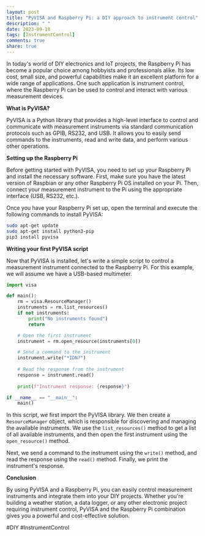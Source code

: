 ```yaml
---
layout: post
title: "PyVISA and Raspberry Pi: a DIY approach to instrument control"
description: " "
date: 2023-09-18
tags: [InstrumentControl]
comments: true
share: true
---
```


In today's world of DIY electronics and IoT projects, the Raspberry Pi has become a popular choice among hobbyists and professionals alike. Its low cost, small size, and powerful capabilities make it an excellent platform for a wide range of applications. One such application is instrument control, where the Raspberry Pi can be used to control and interact with various measurement devices.

**What is PyVISA?**

PyVISA is a Python library that provides a high-level interface to control and communicate with measurement instruments via standard communication protocols such as GPIB, RS232, and USB. It allows you to easily send commands to the instruments, read and write data, and perform various other operations.

**Setting up the Raspberry Pi**

Before getting started with PyVISA, you need to set up your Raspberry Pi and install the necessary software. First, make sure you have the latest version of Raspbian or any other Raspberry Pi OS installed on your Pi. Then, connect your measurement instrument to the Pi using the appropriate interface (USB, RS232, etc.).

Once you have your Raspberry Pi set up, open the terminal and execute the following commands to install PyVISA:

```bash
sudo apt-get update
sudo apt-get install python3-pip
pip3 install pyvisa
```

**Writing your first PyVISA script**

Now that PyVISA is installed, let's write a simple script to control a measurement instrument connected to the Raspberry Pi. For this example, we will assume we have a USB-based multimeter.

```python
import visa

def main():
    rm = visa.ResourceManager()
    instruments = rm.list_resources()
    if not instruments:
        print("No instruments found")
        return

    # Open the first instrument
    instrument = rm.open_resource(instruments[0])

    # Send a command to the instrument
    instrument.write("*IDN?")
  
    # Read the response from the instrument
    response = instrument.read()
  
    print(f"Instrument response: {response}")

if __name__ == "__main__":
    main()
```

In this script, we first import the PyVISA library. We then create a `ResourceManager` object, which is responsible for discovering and managing the available instruments. We use the `list_resources()` method to get a list of all available instruments, and then open the first instrument using the `open_resource()` method.

Next, we send a command to the instrument using the `write()` method, and read the response using the `read()` method. Finally, we print the instrument's response.

**Conclusion**

By using PyVISA and a Raspberry Pi, you can easily control measurement instruments and integrate them into your DIY projects. Whether you're building a weather station, a data logger, or any other electronic project requiring instrument control, PyVISA and the Raspberry Pi combination gives you a powerful and cost-effective solution.

#DIY #InstrumentControl